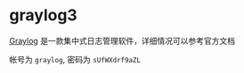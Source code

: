 # graylog3

[Graylog](https://www.graylog.org/) 是一款集中式日志管理软件，详细情况可以参考官方文档

 帐号为 `graylog`, 密码为 `sUfWXdrf9aZL`

